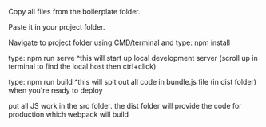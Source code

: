 Copy all files from the boilerplate folder.

Paste it in your project folder.

Navigate to project folder using CMD/terminal and type:
npm install

type: npm run serve
^this will start up local development server (scroll up in terminal to find the local host then ctrl+click)

type: npm run build
^this will spit out all code in bundle.js file (in dist folder) when you're ready to deploy

put all JS work in the src folder.
the dist folder will provide the code for production which webpack will build 